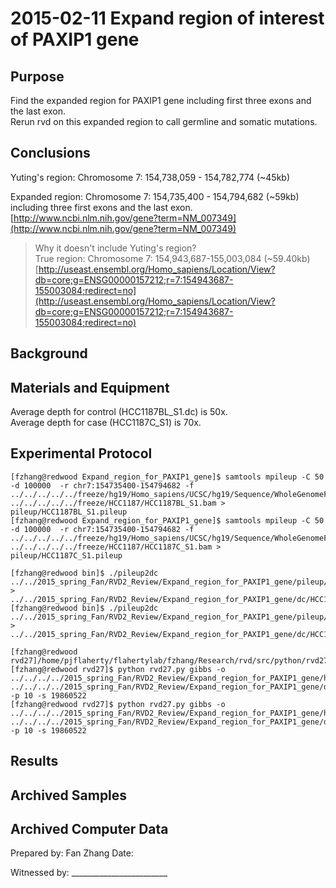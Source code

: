 2015-02-11 Expand region of interest of PAXIP1 gene
==============================

Purpose
------------
Find the expanded region for PAXIP1 gene including first three exons and the last exon.  
Rerun rvd on this expanded region to call germline and somatic mutations.

Conclusions
-----------------
Yuting's region: Chromosome 7: 154,738,059 - 154,782,774 (~45kb)  

Expanded region: Chromosome 7:  154,735,400 - 154,794,682 (~59kb)  including three first exons and the last exon.
[http://www.ncbi.nlm.nih.gov/gene?term=NM_007349](http://www.ncbi.nlm.nih.gov/gene?term=NM_007349)


> Why it doesn't include Yuting's region?   
> True region: Chromosome 7: 154,943,687-155,003,084 (~59.40kb)  
> [http://useast.ensembl.org/Homo_sapiens/Location/View?db=core;g=ENSG00000157212;r=7:154943687-155003084;redirect=no](http://useast.ensembl.org/Homo_sapiens/Location/View?db=core;g=ENSG00000157212;r=7:154943687-155003084;redirect=no)  


Background
----------------

Materials and Equipment
------------------------------
Average depth for control (HCC1187BL\_S1.dc) is 50x.  
Average depth for case (HCC1187C\_S1) is 70x.

Experimental Protocol
---------------------------
	[fzhang@redwood Expand_region_for_PAXIP1_gene]$ samtools mpileup -C 50 -d 100000  -r chr7:154735400-154794682 -f ../../../../../freeze/hg19/Homo_sapiens/UCSC/hg19/Sequence/WholeGenomeFasta/genome.fa ../../../../../freeze/HCC1187/HCC1187BL_S1.bam > pileup/HCC1187BL_S1.pileup
	[fzhang@redwood Expand_region_for_PAXIP1_gene]$ samtools mpileup -C 50 -d 100000  -r chr7:154735400-154794682 -f ../../../../../freeze/hg19/Homo_sapiens/UCSC/hg19/Sequence/WholeGenomeFasta/genome.fa ../../../../../freeze/HCC1187/HCC1187C_S1.bam > pileup/HCC1187C_S1.pileup

	[fzhang@redwood bin]$ ./pileup2dc ../../2015_spring_Fan/RVD2_Review/Expand_region_for_PAXIP1_gene/pileup/HCC1187BL_S1.pileup > ../../2015_spring_Fan/RVD2_Review/Expand_region_for_PAXIP1_gene/dc/HCC1187BL_S1.dc	
	[fzhang@redwood bin]$ ./pileup2dc ../../2015_spring_Fan/RVD2_Review/Expand_region_for_PAXIP1_gene/pileup/HCC1187C_S1.pileup > ../../2015_spring_Fan/RVD2_Review/Expand_region_for_PAXIP1_gene/dc/HCC1187C_S1.dc

	[fzhang@redwood rvd27]/home/pjflaherty/flahertylab/fzhang/Research/rvd/src/python/rvd27
	[fzhang@redwood rvd27]$ python rvd27.py gibbs -o ../../../../2015_spring_Fan/RVD2_Review/Expand_region_for_PAXIP1_gene/hdf5/HCC1187BL_S1 ../../../../2015_spring_Fan/RVD2_Review/Expand_region_for_PAXIP1_gene/dc/HCC1187BL_S1.dc -p 10 -s 19860522
	[fzhang@redwood rvd27]$ python rvd27.py gibbs -o ../../../../2015_spring_Fan/RVD2_Review/Expand_region_for_PAXIP1_gene/hdf5/HCC1187C_S1 ../../../../2015_spring_Fan/RVD2_Review/Expand_region_for_PAXIP1_gene/dc/HCC1187C_S1.dc -p 10 -s 19860522



	
Results
-----------

Archived Samples
-------------------------

Archived Computer Data
------------------------------


Prepared by: Fan Zhang   Date: 


Witnessed by: ________________________
